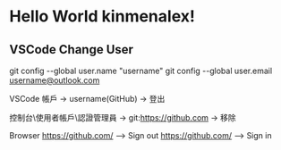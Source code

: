 # Hello World kinmenalex!

## VSCode Change User

git config --global user.name "username"
git config --global user.email username@outlook.com

VSCode 帳戶 -> username(GitHub) -> 登出

控制台\使用者帳戶\認證管理員 -> git:https://github.com -> 移除

Browser
https://github.com/ --> Sign out
https://github.com/ --> Sign in
